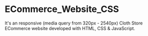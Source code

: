 # ECommerce_Website_CSS
It's an responsive (media query from 320px - 2540px) Cloth Store ECommerce website developed with HTML, CSS &amp; JavaScript.  
